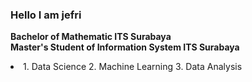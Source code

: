 ### Hello I am jefri <br>
<b>Bachelor of Mathematic ITS Surabaya</b> <br>
<b>Master's Student of Information System ITS Surabaya</b>
 <li>
  1. Data Science
  2. Machine Learning
  3. Data Analysis
 </li>
